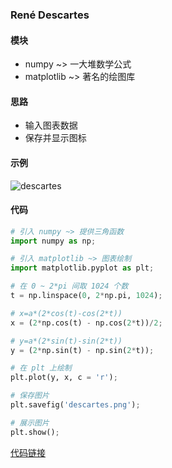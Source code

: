 ### René Descartes

#### 模块
+ numpy ~> 一大堆数学公式
+ matplotlib ~> 著名的绘图库

#### 思路
+ 输入图表数据
+ 保存并显示图标

#### 示例

![descartes][1]

#### 代码

```python
# 引入 numpy ~> 提供三角函数
import numpy as np;

# 引入 matplotlib ~> 图表绘制
import matplotlib.pyplot as plt;

# 在 0 ~ 2*pi 间取 1024 个数
t = np.linspace(0, 2*np.pi, 1024);

# x=a*(2*cos(t)-cos(2*t))
x = (2*np.cos(t) - np.cos(2*t))/2;

# y=a*(2*sin(t)-sin(2*t))
y = (2*np.sin(t) - np.sin(2*t));

# 在 plt 上绘制
plt.plot(y, x, c = 'r');

# 保存图片
plt.savefig('descartes.png');

# 展示图片
plt.show();
```
[代码链接][2]

[1]: https://github.com/udtrokia/Graph-The-Rainbow/blob/master/assets/images/descartes.png?raw=true
[2]: https://github.com/udtrokia/Graph-The-Rainbow/blob/master/chart/descartes.py
